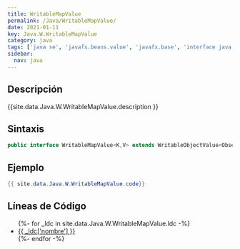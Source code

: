 ```yaml
---
title: WritableMapValue
permalink: /Java/WritableMapValue/
date: 2021-01-11
key: Java.W.WritableMapValue
category: java
tags: ['java se', 'javafx.beans.value', 'javafx.base', 'interface java', 'JavaFX 2.1']
sidebar: 
  nav: java
---
```


## Descripción
{{site.data.Java.W.WritableMapValue.description }}

## Sintaxis
~~~java
public interface WritableMapValue<K,V> extends WritableObjectValue<ObservableMap<K,V>>, ObservableMap<K,V>
~~~

## Ejemplo
~~~java
{{ site.data.Java.W.WritableMapValue.code}}
~~~

## Líneas de Código
<ul>
{%- for _ldc in site.data.Java.W.WritableMapValue.ldc -%}
   <li>
       <a href="{{_ldc['url'] }}">{{ _ldc['nombre'] }}</a>
   </li>
{%- endfor -%}
</ul>
